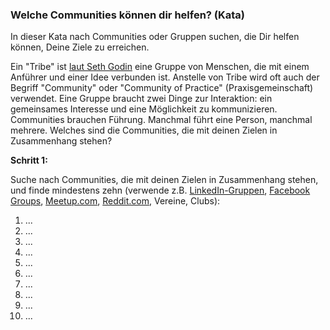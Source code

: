 ### Welche Communities können dir helfen? (Kata)

In dieser Kata nach Communities oder Gruppen suchen, die Dir helfen können, Deine Ziele zu erreichen.

Ein "Tribe" ist [laut Seth Godin](https://www.ted.com/talks/seth_godin_on_the_tribes_we_lead) eine Gruppe von Menschen, die mit einem Anführer und einer Idee verbunden ist. Anstelle von Tribe wird oft auch der Begriff "Community" oder "Community of Practice" (Praxisgemeinschaft) verwendet. Eine Gruppe braucht zwei Dinge zur Interaktion: ein gemeinsames Interesse und eine Möglichkeit zu kommunizieren. Communities brauchen Führung. Manchmal führt eine Person, manchmal mehrere. Welches sind die Communities, die mit deinen Zielen in Zusammenhang stehen?

**Schritt 1:**

Suche nach Communities, die mit deinen Zielen in Zusammenhang stehen, und finde mindestens zehn (verwende z.B. [LinkedIn-Gruppen](https://www.linkedin.com/groups), [Facebook Groups](https://www.facebook.com/groups), [Meetup.com](https://www.meetup.com), [Reddit.com](https://www.reddit.com/reddits), Vereine, Clubs):

1.  ...
2.  ...
3.  ...
4.  ...
5.  ...
6.  ...
7.  ...
8.  ...
9.  ...
10. ...
